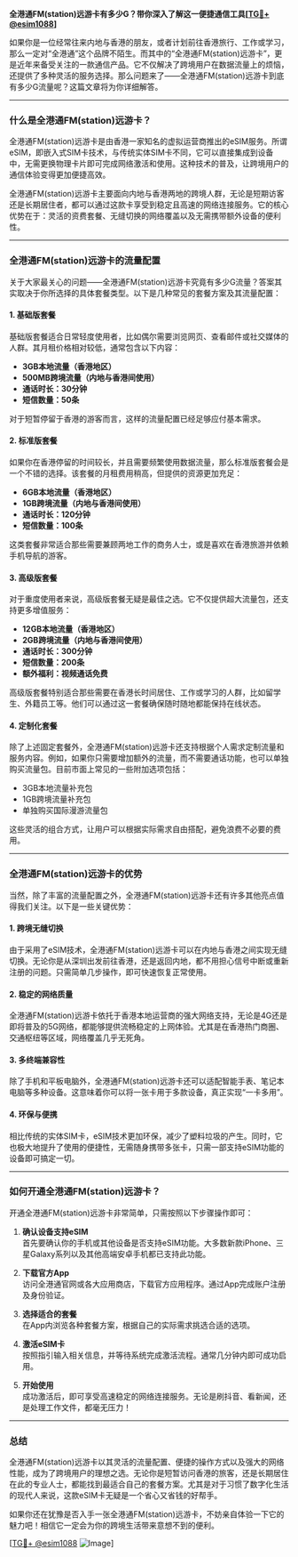 **全港通FM(station)远游卡有多少G？带你深入了解这一便捷通信工具[[TG💪+ @esim1088](https://t.me/s/esim1088)]**

如果你是一位经常往来内地与香港的朋友，或者计划前往香港旅行、工作或学习，那么一定对“全港通”这个品牌不陌生。而其中的“全港通FM(station)远游卡”，更是近年来备受关注的一款通信产品。它不仅解决了跨境用户在数据流量上的烦恼，还提供了多种灵活的服务选择。那么问题来了——全港通FM(station)远游卡到底有多少G流量呢？这篇文章将为你详细解答。

---

### **什么是全港通FM(station)远游卡？**

全港通FM(station)远游卡是由香港一家知名的虚拟运营商推出的eSIM服务。所谓eSIM，即嵌入式SIM卡技术，与传统实体SIM卡不同，它可以直接集成到设备中，无需更换物理卡片即可完成网络激活和使用。这种技术的普及，让跨境用户的通信体验变得更加便捷高效。

全港通FM(station)远游卡主要面向内地与香港两地的跨境人群，无论是短期访客还是长期居住者，都可以通过这款卡享受到稳定且高速的网络连接服务。它的核心优势在于：灵活的资费套餐、无缝切换的网络覆盖以及无需携带额外设备的便利性。

---

### **全港通FM(station)远游卡的流量配置**

关于大家最关心的问题——全港通FM(station)远游卡究竟有多少G流量？答案其实取决于你所选择的具体套餐类型。以下是几种常见的套餐方案及其流量配置：

#### **1. 基础版套餐**
基础版套餐适合日常轻度使用者，比如偶尔需要浏览网页、查看邮件或社交媒体的人群。其月租价格相对较低，通常包含以下内容：
- **3GB本地流量（香港地区）**
- **500MB跨境流量（内地与香港间使用）**
- **通话时长：30分钟**
- **短信数量：50条**

对于短暂停留于香港的游客而言，这样的流量配置已经足够应付基本需求。

#### **2. 标准版套餐**
如果你在香港停留的时间较长，并且需要频繁使用数据流量，那么标准版套餐会是一个不错的选择。该套餐的月租费用稍高，但提供的资源更加充足：
- **6GB本地流量（香港地区）**
- **1GB跨境流量（内地与香港间使用）**
- **通话时长：120分钟**
- **短信数量：100条**

这类套餐非常适合那些需要兼顾两地工作的商务人士，或是喜欢在香港旅游并依赖手机导航的游客。

#### **3. 高级版套餐**
对于重度使用者来说，高级版套餐无疑是最佳之选。它不仅提供超大流量包，还支持更多增值服务：
- **12GB本地流量（香港地区）**
- **2GB跨境流量（内地与香港间使用）**
- **通话时长：300分钟**
- **短信数量：200条**
- **额外福利：视频通话免费**

高级版套餐特别适合那些需要在香港长时间居住、工作或学习的人群，比如留学生、外籍员工等。他们可以通过这一套餐确保随时随地都能保持在线状态。

#### **4. 定制化套餐**
除了上述固定套餐外，全港通FM(station)远游卡还支持根据个人需求定制流量和服务内容。例如，如果你只需要增加额外的流量，而不需要通话功能，也可以单独购买流量包。目前市面上常见的一些附加选项包括：
- 3GB本地流量补充包
- 1GB跨境流量补充包
- 单独购买国际漫游流量包

这些灵活的组合方式，让用户可以根据实际需求自由搭配，避免浪费不必要的费用。

---

### **全港通FM(station)远游卡的优势**

当然，除了丰富的流量配置之外，全港通FM(station)远游卡还有许多其他亮点值得我们关注。以下是一些关键优势：

#### **1. 跨境无缝切换**
由于采用了eSIM技术，全港通FM(station)远游卡可以在内地与香港之间实现无缝切换。无论你是从深圳出发前往香港，还是返回内地，都不用担心信号中断或重新注册的问题。只需简单几步操作，即可快速恢复正常使用。

#### **2. 稳定的网络质量**
全港通FM(station)远游卡依托于香港本地运营商的强大网络支持，无论是4G还是即将普及的5G网络，都能够提供流畅稳定的上网体验。尤其是在香港热门商圈、交通枢纽等区域，网络覆盖几乎无死角。

#### **3. 多终端兼容性**
除了手机和平板电脑外，全港通FM(station)远游卡还可以适配智能手表、笔记本电脑等多种设备。这意味着你可以将一张卡用于多款设备，真正实现“一卡多用”。

#### **4. 环保与便携**
相比传统的实体SIM卡，eSIM技术更加环保，减少了塑料垃圾的产生。同时，它也极大地提升了使用的便捷性，无需随身携带多张卡，只需一部支持eSIM功能的设备即可搞定一切。

---

### **如何开通全港通FM(station)远游卡？**

开通全港通FM(station)远游卡非常简单，只需按照以下步骤操作即可：

1. **确认设备支持eSIM**  
   首先要确认你的手机或其他设备是否支持eSIM功能。大多数新款iPhone、三星Galaxy系列以及其他高端安卓手机都已支持此功能。

2. **下载官方App**  
   访问全港通官网或各大应用商店，下载官方应用程序。通过App完成账户注册及身份验证。

3. **选择适合的套餐**  
   在App内浏览各种套餐方案，根据自己的实际需求挑选合适的选项。

4. **激活eSIM卡**  
   按照指引输入相关信息，并等待系统完成激活流程。通常几分钟内即可成功启用。

5. **开始使用**  
   成功激活后，即可享受高速稳定的网络连接服务。无论是刷抖音、看新闻，还是处理工作文件，都毫无压力！

---

### **总结**

全港通FM(station)远游卡以其灵活的流量配置、便捷的操作方式以及强大的网络性能，成为了跨境用户的理想之选。无论你是短暂访问香港的旅客，还是长期居住在此的专业人士，都能找到最适合自己的套餐方案。尤其是对于习惯了数字化生活的现代人来说，这款eSIM卡无疑是一个省心又省钱的好帮手。

如果你还在犹豫是否入手一张全港通FM(station)远游卡，不妨亲自体验一下它的魅力吧！相信它一定会为你的跨境生活带来意想不到的便利。

[[TG💪+ @esim1088](https://t.me/s/esim1088) ![Image](https://i.postimg.cc/4NQfJmqS/Snipaste-2025-05-13-00-14-12.png)]